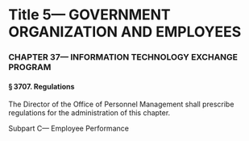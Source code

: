 
# Title 5— GOVERNMENT ORGANIZATION AND EMPLOYEES
### CHAPTER 37— INFORMATION TECHNOLOGY EXCHANGE PROGRAM
#### § 3707. Regulations

The Director of the Office of Personnel Management shall prescribe regulations for the administration of this chapter.

Subpart C— Employee Performance
